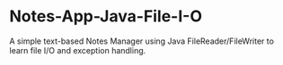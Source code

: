 # Notes-App-Java-File-I-O
A simple text-based Notes Manager using Java FileReader/FileWriter to learn file I/O and exception handling.
